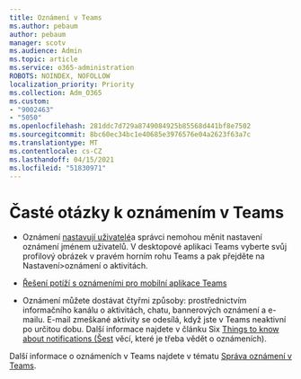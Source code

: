 ```yaml
---
title: Oznámení v Teams
ms.author: pebaum
author: pebaum
manager: scotv
ms.audience: Admin
ms.topic: article
ms.service: o365-administration
ROBOTS: NOINDEX, NOFOLLOW
localization_priority: Priority
ms.collection: Adm_O365
ms.custom:
- "9002463"
- "5050"
ms.openlocfilehash: 281ddc7d729a8749084925b85568d441bf8e7502
ms.sourcegitcommit: 8bc60ec34bc1e40685e3976576e04a2623f63a7c
ms.translationtype: MT
ms.contentlocale: cs-CZ
ms.lasthandoff: 04/15/2021
ms.locfileid: "51830971"
---
```

# <a name="teams-notifications-faq"></a>Časté otázky k oznámením v Teams


- Oznámení [nastavují uživatelé](https://support.microsoft.com/office/1cc31834-5fe5-412b-8edb-43fecc78413d)a správci nemohou měnit nastavení oznámení jménem uživatelů. V desktopové aplikaci Teams vyberte svůj profilový obrázek v pravém horním rohu Teams a pak přejděte na Nastavení>oznámení o aktivitách.

- [Řešení potíží s oznámeními pro mobilní aplikace Teams](https://support.microsoft.com/office/6d125ac2-e440-4fab-8e4c-2227a52d460c)

- Oznámení můžete dostávat čtyřmi způsoby: prostřednictvím informačního kanálu o aktivitách, chatu, bannerových oznámení a e-mailu. E-mail zmeškané aktivity se odesílá, když jste v Teams neaktivní po určitou dobu. Další informace najdete v článku Six [Things to know about notifications (Šest](https://support.microsoft.com/office/abb62c60-3d15-4968-b86a-42fea9c22cf4) věcí, které je třeba vědět o oznámeních).

Další informace o oznámeních v Teams najdete v tématu  [Správa oznámení v Teams](https://support.office.com/article/1cc31834-5fe5-412b-8edb-43fecc78413d#ID0EAABAAA).
